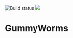 ![Build status](https://github.com/kamisaur/GummyWorms/workflows/Continuous%20Integration/badge.svg)
[![](https://img.shields.io/nuget/vpre/GummyWorms.svg)](https://nuget.org/packages/GummyWorms)


# GummyWorms
